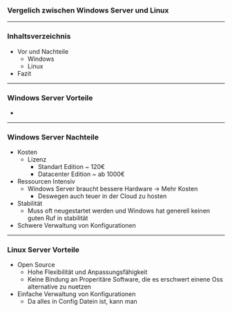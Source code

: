 ### Vergelich zwischen Windows Server und Linux 

---
### Inhaltsverzeichnis

- Vor und Nachteile
	- Windows
	- Linux
- Fazit
---

### Windows Server Vorteile

- 
---
### Windows Server Nachteile
- Kosten 
	- Lizenz
		- Standart Edition ~ 120€
		- Datacenter Edition ~ ab 1000€ 
- Ressourcen Intensiv
	- Windows Server braucht bessere Hardware → Mehr Kosten
		- Deswegen auch teuer in der Cloud zu hosten
- Stabilität
	- Muss oft neugestartet werden und Windows hat generell keinen guten Ruf in stabilität
-	Schwere Verwaltung von Konfigurationen
---
### Linux Server Vorteile
- Open Source
	- Hohe Flexibilität und Anpassungsfähigkeit
	- Keine Bindung an Properitäre Software, die es erschwert einene Oss alternative zu nuetzen
- Einfache Verwaltung von Konfigurationen
	- Da alles in Config Datein ist, kann man 
